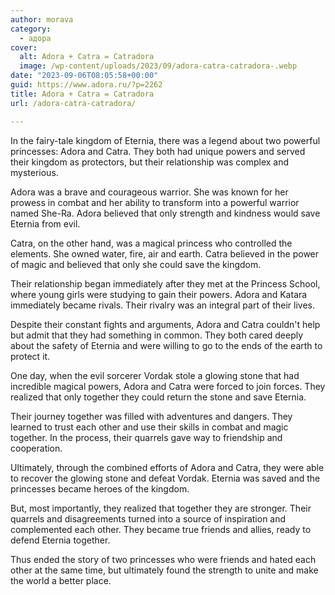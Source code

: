 ```yaml
---
author: morava
category:
  - адора
cover:
  alt: Adora + Catra = Catradora
  image: /wp-content/uploads/2023/09/adora-catra-catradora-.webp
date: "2023-09-06T08:05:58+00:00"
guid: https://www.adora.ru/?p=2262
title: Adora + Catra = Catradora
url: /adora-catra-catradora/

---
```

In the fairy-tale kingdom of Eternia, there was a legend about two powerful princesses: Adora and Catra. They both had unique powers and served their kingdom as protectors, but their relationship was complex and mysterious.

Adora was a brave and courageous warrior. She was known for her prowess in combat and her ability to transform into a powerful warrior named She-Ra. Adora believed that only strength and kindness would save Eternia from evil.

Catra, on the other hand, was a magical princess who controlled the elements. She owned water, fire, air and earth. Catra believed in the power of magic and believed that only she could save the kingdom.

Their relationship began immediately after they met at the Princess School, where young girls were studying to gain their powers. Adora and Katara immediately became rivals. Their rivalry was an integral part of their lives.

Despite their constant fights and arguments, Adora and Catra couldn't help but admit that they had something in common. They both cared deeply about the safety of Eternia and were willing to go to the ends of the earth to protect it.

One day, when the evil sorcerer Vordak stole a glowing stone that had incredible magical powers, Adora and Catra were forced to join forces. They realized that only together they could return the stone and save Eternia.

Their journey together was filled with adventures and dangers. They learned to trust each other and use their skills in combat and magic together. In the process, their quarrels gave way to friendship and cooperation.

Ultimately, through the combined efforts of Adora and Catra, they were able to recover the glowing stone and defeat Vordak. Eternia was saved and the princesses became heroes of the kingdom.

But, most importantly, they realized that together they are stronger. Their quarrels and disagreements turned into a source of inspiration and complemented each other. They became true friends and allies, ready to defend Eternia together.

Thus ended the story of two princesses who were friends and hated each other at the same time, but ultimately found the strength to unite and make the world a better place.
